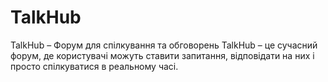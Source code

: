 # TalkHub
TalkHub – Форум для спілкування та обговорень TalkHub – це сучасний форум, де користувачі можуть ставити запитання, відповідати на них і просто спілкуватися в реальному часі.
